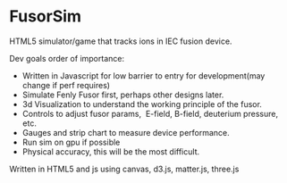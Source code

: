 # FusorSim
HTML5 simulator/game that tracks ions in IEC fusion device.


Dev goals order of importance:
* Written in Javascript for low barrier to entry for development(may change if perf requires)
* Simulate Fenly Fusor first, perhaps other designs later.
* 3d Visualization to understand the working principle of the fusor.
* Controls to adjust fusor params,  E-field, B-field, deuterium pressure, etc.
* Gauges and strip chart to measure device performance.
* Run sim on gpu if possible
* Physical accuracy, this will be the most difficult. 


Written in HTML5 and js using canvas, d3.js, matter.js, three.js


